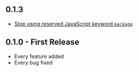 ## 0.1.3
* [Stop using reserved JavaScript keyword `package`](https://github.com/ericadamski/atom-atom-medium/pull/9)

## 0.1.0 - First Release
* Every feature added
* Every bug fixed
